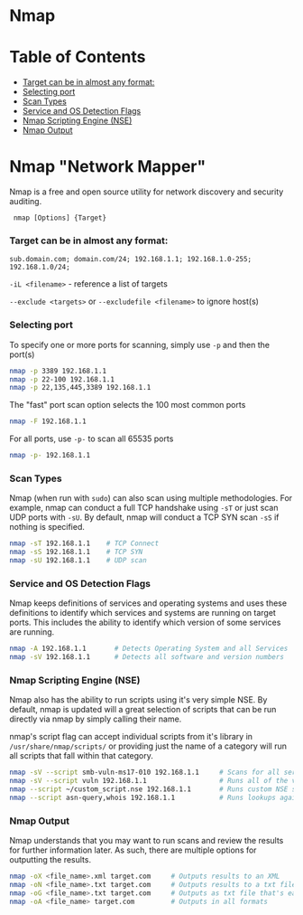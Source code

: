 # Nmap

Table of Contents
=================

 * [Target can be in almost any format:](#target-can-be-in-almost-any-format)
 * [Selecting port](#selecting-port)
 * [Scan Types](#scan-types)
 * [Service and OS Detection Flags](#service-and-os-detection-flags)
 * [Nmap Scripting Engine (NSE)](#nmap-scripting-engine-nse)
 * [Nmap Output](#nmap-output)


# Nmap "Network Mapper"

Nmap is a free and open source utility for network discovery and security auditing. 

` nmap [Options] {Target}`

### Target can be in almost any format:

`sub.domain.com; domain.com/24; 192.168.1.1; 192.168.1.0-255; 192.168.1.0/24; `

`-iL <filename>` - reference a list of targets

`--exclude <targets>` or `--excludefile <filename>` to ignore host(s)

### Selecting port

To specify one or more ports for scanning, simply use `-p` and then the port(s)

```bash
nmap -p 3389 192.168.1.1
nmap -p 22-100 192.168.1.1
nmap -p 22,135,445,3389 192.168.1.1
```

The "fast" port scan option selects the 100 most common ports

```bash
nmap -F 192.168.1.1
```

For all ports, use `-p-` to scan all 65535 ports

```bash
nmap -p- 192.168.1.1
```



### Scan Types

Nmap (when run with `sudo`) can also scan using multiple methodologies.  For example, nmap can conduct a full TCP handshake using `-sT` or just scan UDP ports with `-sU`.  By default, nmap will conduct a TCP SYN scan `-sS` if nothing is specified.

```bash
nmap -sT 192.168.1.1	# TCP Connect
nmap -sS 192.168.1.1	# TCP SYN
nmap -sU 192.168.1.1	# UDP scan
```



### Service and OS Detection Flags

Nmap keeps definitions of services and operating systems and uses these definitions to identify which services and systems are running on target ports.  This includes the ability to identify which version of some services are running.

```bash
nmap -A 192.168.1.1       # Detects Operating System and all Services
nmap -sV 192.168.1.1      # Detects all software and version numbers 
```



### Nmap Scripting Engine (NSE)

Nmap also has the ability to run scripts using it's very simple NSE.  By default, nmap is updated will a great selection of scripts that can be run directly via nmap by simply calling their name.  

nmap's script flag can accept individual scripts from it's library in `/usr/share/nmap/scripts/` or providing just the name of a category will run all scripts that fall within that category.

```bash
nmap -sV --script smb-vuln-ms17-010 192.168.1.1     # Scans for all service versions and the checks for the EternalBlue vulnerability
nmap -sV --script vuln 192.168.1.1                  # Runs all of the vulnerability nmap scripts
nmap --script ~/custom_script.nse 192.168.1.1       # Runs custom NSE script file
nmap --script asn-query,whois 192.168.1.1           # Runs lookups against the IP address
```



### Nmap Output

Nmap understands that you may want to run scans and review the results for further information later.  As such, there are multiple options for outputting the results.

```bash
nmap -oX <file_name>.xml target.com     # Outputs results to an XML
nmap -oN <file_name>.txt target.com     # Outputs results to a txt file
nmap -oG <file_name>.txt target.com     # Outputs as txt file that's easy to grep
nmap -oA <file_name> target.com         # Outputs in all formats
```

